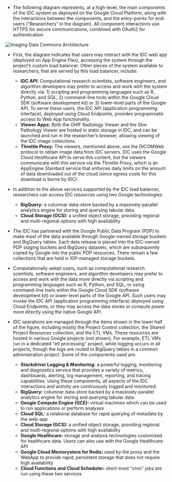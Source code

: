 * The following diagram represents, at a high-level, the main components of the IDC system as 
deployed on the Google Cloud Platform, along with the interactions between the components, 
and the entry-points for end-users (“Researchers” in the diagram).  All component 
interactions use HTTPS for secure communications, combined with OAuth2 for authentication.

![Imaging Data Commons Architecture](../../.gitbook/assets/IDC-Arch-04-23)


* First, the diagram indicates that users may interact with the IDC web app (deployed on App 
Engine Flex), accessing the system through the project’s custom load balancer. Other 
pieces of the system available to researchers, that are served by this load balancer, include:

  * __IDC API:__ Computational research scientists, software engineers, and algorithm developers 
    may prefer to access and work with the system directly via: 1) scripting and programming 
    languages such as R, Python, and SQL, 2) command-line tools within the Google Cloud SDK 
    (software development kit) or 3) lower-level parts of the Google API. 
    To serve these users, the IDC API (application programming interface), deployed using 
    Cloud Endpoints, provides programmatic access to Web App functionality.
  * __Viewer Apps:__ Both the OHIF Radiology Viewer and the Slim Pathology Viewer are hosted 
    in static storage in IDC, and can be launched and run in the researcher’s browser, allowing 
    viewing of the IDC image collections.
  * __Throttle Proxy:__ The viewers, mentioned above, use the DICOMWeb protocol to obtain image 
    data from IDC servers. IDC uses the Google Cloud Healthcare API to serve this content, but 
    the viewers communicate with this service via the Throttle Proxy, which is an AppEngine 
    Standard service that enforces daily limits on the amount of data downloaded out of the 
    cloud (since egress costs for this download is borne by IDC). 


* In addition to the above services supported by the IDC load balancer, researchers can access 
  IDC resources using two Google technologies:
  
    * __BigQuery:__ a columnar data-store backed by a massively-parallel analytics engine for storing 
    and querying tabular data
    * __Cloud Storage (GCS):__ a unified object storage, providing regional and multi-regional 
    options with high availability
 

* The IDC has partnered with the Google Public Data Program (PDP) to make most of the data available 
  through Google-owned storage buckets and BigQuery tables. Each data release is placed into the 
  IDC-owned PDP staging buckets and BigQuery datasets, which are subsequently copied by Google 
  into the public PDP resources. There remain a few collections that are held in IDP-managed 
  storage buckets.

* Computationally-adept users, such as computational research scientists, software engineers, and algorithm 
  developers may prefer to access and work with the data more directly via scripting and programming 
  languages such as R, Python, and SQL, or using command-line tools within the Google Cloud 
  SDK (software development kit) or lower-level parts of the Google API.  Such users may invoke 
  the IDC API (application programming interface) deployed using Cloud Endpoints, or they may 
  access the data stores or compute power more directly using the native Google API. 

* IDC operations are managed through the items shown in the lower half of the figure, including 
mostly the Project Control collection, the Shared Project Resources collection, and the ETL VMs. 
These resources are hosted in various Google projects (not shown). For example, ETL VMs run 
in a dedicated "etl processing" project, while logging occurs in all projects, though the 
logs are routed to BigQuery tables in a common administration project. Some of the components 
used are:  
  * __Stackdriver Logging & Monitoring:__ a powerful logging, monitoring and diagnostics service that 
    provides a variety of metrics, dashboards, alerting, log management, reporting, and 
    tracing capabilities. Using these components, all aspects of the IDC interactions 
    and activity are continuously logged and monitored.
  * __BigQuery:__ columnar data-store backed by a massively-parallel analytics engine 
  for storing and querying tabular data 
  * __Google Compute Engine (GCE):__ virtual machines which can be used to run applications or 
  perform analyses
  * __Cloud SQL:__ a relational database for rapid querying of metadata by the web-app
  * __Cloud Storage (GCS):__ a unified object storage, providing regional and multi-regional options with high availability
  * __Google Healthcare:__ storage and analysis technologies customized for healthcare data. Users can also use with the Google Healthcare API
  * __Google Cloud Memorystore for Redis:__  used by the proxy and the WebApp to provide rapid, persistent storage that does not require high availability 
  * __Cloud Functions and Cloud Scheduler:__ short-lived "cron" jobs are run using these two services
